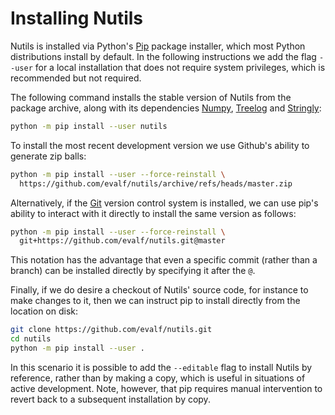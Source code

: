 # Installing Nutils

Nutils is installed via Python's [Pip](https://pip.pypa.io/en/stable/) package
installer, which most Python distributions install by default. In the following
instructions we add the flag `--user` for a local installation that does not
require system privileges, which is recommended but not required.

The following command installs the stable version of Nutils from the package
archive, along with its dependencies [Numpy](https://numpy.org/),
[Treelog](https://github.com/evalf/treelog) and
[Stringly](https://github.com/evalf/stringly):

```sh
python -m pip install --user nutils
```

To install the most recent development version we use Github's ability to
generate zip balls:

```sh
python -m pip install --user --force-reinstall \
  https://github.com/evalf/nutils/archive/refs/heads/master.zip
```

Alternatively, if the [Git](https://git-scm.com/) version control system is
installed, we can use pip's ability to interact with it directly to install the
same version as follows:

```sh
python -m pip install --user --force-reinstall \
  git+https://github.com/evalf/nutils.git@master
```

This notation has the advantage that even a specific commit (rather than a
branch) can be installed directly by specifying it after the `@`.

Finally, if we do desire a checkout of Nutils' source code, for instance to
make changes to it, then we can instruct pip to install directly from the
location on disk:

```sh
git clone https://github.com/evalf/nutils.git
cd nutils
python -m pip install --user .
```

In this scenario it is possible to add the `--editable` flag to install Nutils
by reference, rather than by making a copy, which is useful in situations of
active development. Note, however, that pip requires manual intervention to
revert back to a subsequent installation by copy.
